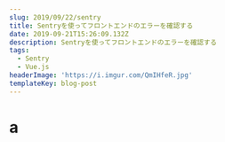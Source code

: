 ```yaml
---
slug: 2019/09/22/sentry
title: Sentryを使ってフロントエンドのエラーを確認する
date: 2019-09-21T15:26:09.132Z
description: Sentryを使ってフロントエンドのエラーを確認する
tags:
  - Sentry
  - Vue.js
headerImage: 'https://i.imgur.com/QmIHfeR.jpg'
templateKey: blog-post
---
```

# a

